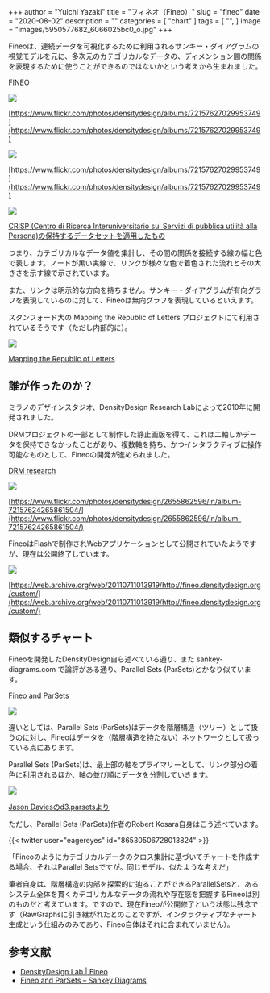 +++
author = "Yuichi Yazaki"
title = "フィネオ（Fineo）"
slug = "fineo"
date = "2020-08-02"
description = ""
categories = [
    "chart"
]
tags = [
    "",
]
image = "images/5950577682_6066025bc0_o.jpg"
+++

Fineoは、連続データを可視化するために利用されるサンキー・ダイアグラムの視覚モデルを元に、多次元のカテゴリカルなデータの、ディメンション間の関係を表現するために使うことができるのではないかという考えから生まれました。

<!--more-->

[FINEO](https://densitydesign.org/research/fineo/)

![](images/5950577682_6066025bc0_o.jpg)

[https://www.flickr.com/photos/densitydesign/albums/72157627029953749](https://www.flickr.com/photos/densitydesign/albums/72157627029953749)

![](images/5950577348_91a2524eaf_o.jpg)

[https://www.flickr.com/photos/densitydesign/albums/72157627029953749](https://www.flickr.com/photos/densitydesign/albums/72157627029953749)

![](images/Schermata-2011-09-01-a-12.20.27.png)



[CRISP (Centro di Ricerca Interuniversitario sui Servizi di pubblica utilità alla Persona)の保持するデータセットを適用したもの](https://www.crisp-org.it/)

つまり、カテゴリカルなデータ値を集計し、その間の関係を接続する線の幅と色で表します。ノードが黒い実線で、リンクが様々な色で着色された流れとその大きさを示す線で示されています。

また、リンクは明示的な方向を持ちません。サンキー・ダイアグラムが有向グラフを表現しているのに対して、Fineoは無向グラフを表現しているといえます。

スタンフォード大の Mapping the Republic of Letters プロジェクトにて利用されているそうです（ただし内部的に）。

![](images/panorama.jpg)

[Mapping the Republic of Letters](https://republicofletters.stanford.edu/#maps)

## 誰が作ったのか？

ミラノのデザインスタジオ、DensityDesign Research Labによって2010年に開発されました。

DRMプロジェクトの一部として制作した静止画版を得て、これは二軸しかデータを保持できなかったことがあり、複数軸を持ち、かつインタラクティブに操作可能なものとして、Fineoの開発が進められました。

[DRM research](https://densitydesign.org/research/drm/)

![](images/2655862596_dc161c57b8_o.jpg)

[https://www.flickr.com/photos/densitydesign/2655862596/in/album-72157624265861504/](https://www.flickr.com/photos/densitydesign/2655862596/in/album-72157624265861504/)

FineoはFlashで制作されWebアプリケーションとして公開されていたようですが、現在は公開終了しています。

![](images/fineo_flash.png)

[https://web.archive.org/web/20110711013919/http://fineo.densitydesign.org/custom/](https://web.archive.org/web/20110711013919/http://fineo.densitydesign.org/custom/)


## 類似するチャート

Fineoを開発したDensityDesign自ら述べている通り、また sankey-diagrams.com で論評がある通り、Parallel Sets (ParSets)とかなり似ています。

[Fineo and ParSets](https://www.sankey-diagrams.com/fineo-and-parsets/)

![](images/ParSets1.png)

違いとしては、Parallel Sets (ParSets)はデータを階層構造（ツリー）として扱うのに対し、Fineoはデータを（階層構造を持たない）ネットワークとして扱っている点にあります。

Parallel Sets (ParSets)は、最上部の軸をプライマリーとして、リンク部分の着色に利用されるほか、軸の並び順にデータを分割していきます。

![](images/ParSets2.png)

[Jason Daviesのd3.parsetsより](https://www.jasondavies.com/parallel-sets/)

ただし、Parallel Sets (ParSets)作者のRobert Kosara自身はこう述べています。

{{< twitter user="eagereyes" id="86530506728013824" >}}

「Fineoのようにカテゴリカルデータのクロス集計に基づいてチャートを作成する場合、それはParallel Setsですが。同じモデル、似たような考えだ」

筆者自身は、階層構造の内部を探索的に辿ることができるParallelSetsと、あるシステム全体を貫くカテゴリカルなデータの流れや存在感を把握するFineoは別のものだと考えています。ですので、現在Fineoが公開修了という状態は残念です（RawGraphsに引き継がれたとのことですが、インタラクティブなチャート生成という仕組みのみであり、Fineo自体はそれに含まれていません）。

## 参考文献

- [DensityDesign Lab | Fineo](http://densitydesign.org/research/fineo/)
- [Fineo and ParSets – Sankey Diagrams](http://www.sankey-diagrams.com/fineo-and-parsets/)